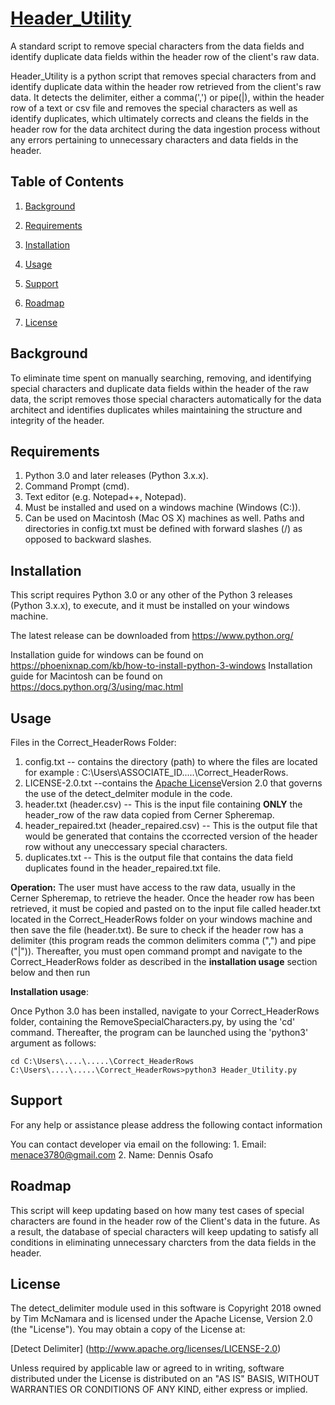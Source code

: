 # <u>Header_Utility</u>

A standard script to remove special characters from the data fields and identify duplicate data fields within the header row of the client's raw data.

Header_Utility is a python script that removes special characters from and identify duplicate data within the header row retrieved from the client's raw data. It detects the delimiter, either a comma(',') or pipe(|), within the header row of a text or csv file and removes the special characters as well as identify duplicates, which ultimately corrects and cleans the fields in the header row for the data architect during the data ingestion process without any errors pertaining to unnecessary characters and data fields in the header. 

## Table of Contents

1. [Background](#background)

2. [Requirements](#requirements)

3. [Installation](#installation)

4. [Usage](#usage)

5. [Support](#support)

6. [Roadmap](#roadmap)

7. [License](#license)


## Background
To eliminate time spent on manually searching, removing, and identifying special characters and duplicate data fields within the header of the raw data, the script removes those special characters automatically for the data architect and identifies duplicates whiles maintaining the structure and integrity of the header.

## Requirements
 1. Python 3.0 and later releases (Python 3.x.x). 
 2. Command Prompt (cmd).
 3. Text editor (e.g. Notepad++, Notepad).
 4. Must be installed and used on a windows machine (Windows (C:)).
 5. Can be used on Macintosh (Mac OS X) machines as well. Paths and directories in config.txt must be defined with forward slashes (/) as opposed to backward slashes.


## Installation

This script requires Python 3.0 or any other of the Python 3 releases (Python 3.x.x), to execute, and it must be installed on your windows machine. 

The latest release can be downloaded from https://www.python.org/ 

Installation guide for windows can be found on https://phoenixnap.com/kb/how-to-install-python-3-windows
Installation guide for Macintosh can be found on https://docs.python.org/3/using/mac.html


## Usage

Files in the Correct_HeaderRows Folder:

1. config.txt -- contains the directory (path) to where the files are located for example : C:\Users\ASSOCIATE_ID\.....\Correct_HeaderRows.
2. LICENSE-2.0.txt --contains the [Apache License](http://www.apache.org/licenses/LICENSE-2.0)Version 2.0 that governs the use of the detect_delmiter module in the code. 
3. header.txt (header.csv) -- This is the input file containing **ONLY** the header_row of the raw data copied from Cerner Spheremap.
4. header_repaired.txt (header_repaired.csv) -- This is the output file that would be generated that contains the ccorrected version of the header row without any uneccessary special characters. 
5. duplicates.txt -- This is the output file that contains the data field duplicates found in the header_repaired.txt file. 

<b>Operation:</b> 
The user must have access to the raw data, usually in the Cerner Spheremap, to retrieve the header. Once the header row has been retrieved, it must be copied and pasted on to the input file called header.txt located in the Correct_HeaderRows folder on your windows machine and then save the file (header.txt). Be sure to check if the header row has a delimiter (this program reads the common delimiters comma (",") and pipe ("|")). Thereafter, you must open command prompt and navigate to the Correct_HeaderRows folder as described in the <b>installation usage</b> section below and then run


<b>Installation usage</b>: 

Once Python 3.0 has been installed, navigate to your Correct_HeaderRows folder, containing the RemoveSpecialCharacters.py, by using the 'cd' command. Thereafter, the program can be launched using the 'python3' argument as follows:


```Command Prompt
cd C:\Users\....\.....\Correct_HeaderRows
C:\Users\....\.....\Correct_HeaderRows>python3 Header_Utility.py
```

## Support
For any help or assistance please address the following contact information 

You can contact developer via email on the following: 
	1. Email: menace3780@gmail.com 
	2. Name: Dennis Osafo


## Roadmap

This script will keep updating based on how many test cases of special characters are found in the header row of the Client's data in the future. As a result, the database of special characters will keep updating to satisfy all conditions in eliminating unnecessary charcters from the data fields in the header.


## License

The detect_delimiter module used in this software is Copyright 2018 owned by Tim McNamara and is licensed under the Apache License, Version 2.0 (the "License"). You may obtain a copy of the License at:

[Detect Delimiter] (http://www.apache.org/licenses/LICENSE-2.0)

Unless required by applicable law or agreed to in writing, software distributed under the License is distributed on an "AS IS" BASIS, WITHOUT WARRANTIES OR CONDITIONS OF ANY KIND, either express or implied.








